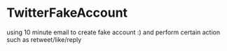 # TwitterFakeAccount
using 10 minute email to create fake account :) and perform certain action such as retweet/like/reply

